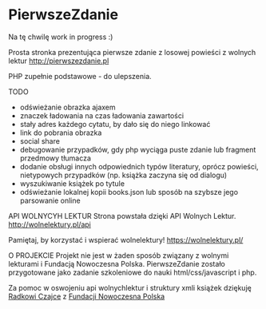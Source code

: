 # PierwszeZdanie
Na tę chwilę work in progress :)

Prosta stronka prezentująca pierwsze zdanie z losowej powieści z wolnych lektur
http://pierwszezdanie.pl

PHP zupełnie podstawowe - do ulepszenia.


TODO
- odświeżanie obrazka ajaxem
- znaczek ładowania na czas ładowania zawartości
- stały adres każdego cytatu, by dało się do niego linkować
- link do pobrania obrazka
- social share
- debugowanie przypadków, gdy php wyciąga puste zdanie lub fragment przedmowy tłumacza
- dodanie obsługi innych odpowiednich typów literatury, oprócz powieści, nietypowych przypadków (np. książka zaczyna się od dialogu)
- wyszukiwanie książek po tytule
- odświeżanie lokalnej kopii books.json lub sposób na szybsze jego parsowanie online


API WOLNYCYH LEKTUR
Strona powstała dzięki API Wolnych Lektur.
http://wolnelektury.pl/api


Pamiętaj, by korzystać i wspierać wolnelektury!
https://wolnelektury.pl/

O PROJEKCIE
Projekt nie jest w żaden sposób związany z wolnymi lekturami i Fundacją Nowoczesna Polska.
PierwszeZdanie zostało przygotowane jako zadanie szkoleniowe do nauki html/css/javascript i php.

Za pomoc w oswojeniu api wolnychlektur i struktury xmli książek dziękuję <a href="https://github.com/rczajka">Radkowi Czajce</a> z <a href="https://github.com/fnp/">Fundacji Nowoczesna Polska</a>
